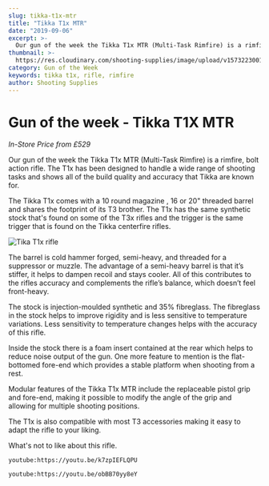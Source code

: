 ```yaml
---
slug: tikka-t1x-mtr
title: "Tikka T1x MTR"
date: "2019-09-06"
excerpt: >-
  Our gun of the week the Tikka T1x MTR (Multi-Task Rimfire) is a rimfire, bolt action rifle. The T1x has been designed to handle a wide range of shooting tasks and shows all of the build quality and accuracy that Tikka are known for.
thumbnail: >-
  https://res.cloudinary.com/shooting-supplies/image/upload/v1573223001/Blog/GOTW-Tikka-T1X-FB.jpg
category: Gun of the Week
keywords: tikka t1x, rifle, rimfire
author: Shooting Supplies
---
```


# **Gun of the week - Tikka T1X MTR**

_In-Store Price from £529_

Our gun of the week the Tikka T1x MTR (Multi-Task Rimfire) is a rimfire, bolt action rifle. The T1x has been designed to handle a wide range of shooting tasks and shows all of the build quality and accuracy that Tikka are known for.

The Tikka T1x comes with a 10 round magazine , 16 or 20" threaded barrel and shares the footprint of its T3 brother. The T1x has the same synthetic stock that's found on some of the T3x rifles and the trigger is the same trigger that is found on the Tikka centerfire rifles.

![Tika T1x rifle](https://res.cloudinary.com/shooting-supplies/image/upload/v1573223005/guns/tikka-t1x.png)

The barrel is cold hammer forged, semi-heavy, and threaded for a suppressor or muzzle. The advantage of a semi-heavy barrel is that it’s stiffer, it helps to dampen recoil and stays cooler. All of this contributes to the rifles accuracy and complements the rifle’s balance, which doesn’t feel front-heavy.

The stock is injection-moulded synthetic and 35% fibreglass. The fibreglass in the stock helps to improve rigidity and is less sensitive to temperature variations. Less sensitivity to temperature changes helps with the accuracy of this rifle.

Inside the stock there is a foam insert contained at the rear which helps to reduce noise output of the gun. One more feature to mention is the flat-bottomed fore-end which provides a stable platform when shooting from a rest.

Modular features of the Tikka T1x MTR include the replaceable pistol grip and fore-end, making it possible to modify the angle of the grip and allowing for multiple shooting positions.

The T1x is also compatible with most T3 accessories making it easy to adapt the rifle to your liking.

What's not to like about this rifle.

`youtube:https://youtu.be/k7zpIEFLQPU`

`youtube:https://youtu.be/obBB70yy8eY`
